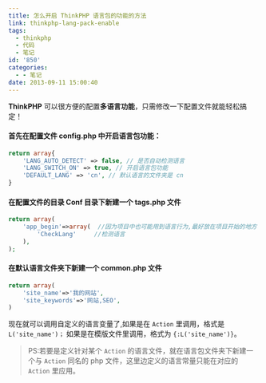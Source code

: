 ```yaml
---
title: 怎么开启 ThinkPHP 语言包的功能的方法
link: thinkphp-lang-pack-enable
tags:
  - thinkphp
  - 代码
  - 笔记
id: '850'
categories:
  - - 笔记
date: 2013-09-11 15:00:40
---
```


**ThinkPHP** 可以很方便的配置**多语言功能**，只需修改一下配置文件就能轻松搞定！

#### 首先在配置文件 config.php 中开启语言包功能：

```php
return array{
    'LANG_AUTO_DETECT' => false, // 是否自动检测语言
    'LANG_SWITCH_ON' => true, // 开启语言包功能
    'DEFAULT_LANG' => 'cn', // 默认语言的文件夹是 cn 
}
```

#### 在配置文件的目录 Conf 目录下新建一个 tags.php 文件

```php
return array(
    'app_begin'=>array(  //因为项目中也可能用到语言行为,最好放在项目开始的地方
        'CheckLang'     //检测语言
    ),
);
```

#### 在默认语言文件夹下新建一个 common.php 文件

```php
return array(
    'site_name'=>'我的网站',
    'site_keywords'=>'网站,SEO',
)
```

现在就可以调用自定义的语言变量了,如果是在 `Action` 里调用，格式是 `L('site_name')；` 如果是在模版文件里调用，格式为 `{:L('site_name')}`。

> PS:若要是定义针对某个 `Action` 的语言文件，就在语言包文件夹下新建一个与 `Action` 同名的 php 文件，这里边定义的语言常量只能在对应的 `Action` 里应用。